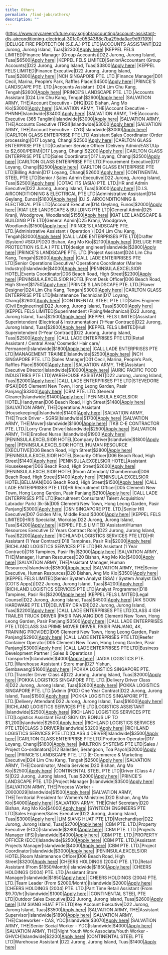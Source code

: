 ```yaml
---
title: Others
permalink: /find-jobs/others/
description: ""
---
```

(https://www.mycareersfuture.gov.sg/job/accounting/account-assistant-dis-airconditioning-electrical-301c0c0534368c7ba29bda3ac9d97109)|
|DELUGE FIRE PROTECTION (S.E.A.) PTE LTD|ACCOUNTS ASSISTANT|D22 Jurong, Jurong Island, Tuas|\$2300|[Apply here](https://www.mycareersfuture.gov.sg/job/accounting/accounts-assistant-deluge-fire-protection-631c205fa5ba5488e9b1198c7d02de5d)|
|KEPPEL FELS LIMITED|Finance Manager (Group Accounts)|D22 Jurong, Jurong Island, Tuas|\$6500|[Apply here](https://www.mycareersfuture.gov.sg/job/accounting/finance-manager-keppel-fels-6b252637636f3ccaf12279c2e65fd668)|
|KEPPEL FELS LIMITED|Senior/Accountant (Group Accounts)|D22 Jurong, Jurong Island, Tuas|\$3800|[Apply here](https://www.mycareersfuture.gov.sg/job/accounting/senioraccountant-keppel-fels-684eaa5efaae87f3019c031cd9d49805)|
|KEPPEL FELS LIMITED|Finance Executive|D22 Jurong, Jurong Island, Tuas|\$2800|[Apply here](https://www.mycareersfuture.gov.sg/job/accounting/finance-executive-keppel-fels-d01a0978242338ef23e4af57e1b9a636)|
|NCH SINGAPORE PTE. LTD.|Finance Manager|D01 Cecil, Marina, People’s Park, Raffles Place|\$4500|[Apply here](https://www.mycareersfuture.gov.sg/job/accounting/finance-manager-nch-singapore-470cba82fe454c1bd28331e421b41ee3)|
|PRINCE'S LANDSCAPE PTE. LTD.|Accounts Assistant |D24 Lim Chu Kang, Tengah|\$2600|[Apply here](https://www.mycareersfuture.gov.sg/job/accounting/accounts-assistant-princes-landscape-aaf2df40f29fa21958b97c21186fd46c)|
|PRINCE'S LANDSCAPE PTE. LTD.|Accounts Assistant |D24 Lim Chu Kang, Tengah|\$2600|[Apply here](https://www.mycareersfuture.gov.sg/job/accounting/accounts-assistant-princes-landscape-f21173f3907540011cc42b42bd6f9a7b)|
|SALVATION ARMY, THE|Account Executive - DHQ|D20 Bishan, Ang Mo Kio|\$3000|[Apply here](https://www.mycareersfuture.gov.sg/job/accounting/account-executive-dhq-salvation-army-408c9ca13e8cee3bfaa3ce684f621424)|
|SALVATION ARMY, THE|Account Executive - PHNNH|Islandwide|\$3400|[Apply here](https://www.mycareersfuture.gov.sg/job/accounting/account-executive-phnnh-salvation-army-cefaba1109abe4ced1fd26aa4cc16c38)|
|SALVATION ARMY, THE|Accounts Executive (365 Tanglin)|Islandwide|\$3000|[Apply here](https://www.mycareersfuture.gov.sg/job/accounting/accounts-executive-salvation-army-97ccbcf815dc757675a03e76795d42c6)|
|SALVATION ARMY, THE|Accounts Executive (TRSI)|Islandwide|\$3000|[Apply here](https://www.mycareersfuture.gov.sg/job/accounting/accounts-executive-salvation-army-99f10657d6a6688ca9c15ab035f72d1a)|
|SALVATION ARMY, THE|Account Executive - CYG|Islandwide|\$3000|[Apply here](https://www.mycareersfuture.gov.sg/job/accounting/account-executive-cyg-salvation-army-a919cbb3ac17b749f31c63083123999b)|
|CARLTON GLASS ENTERPRISE PTE LTD|Assistant Sales Coordinator (Order processing)|D17 Loyang, Changi|\$2500|[Apply here](https://www.mycareersfuture.gov.sg/job/admin/assistant-sales-coordinator-carlton-glass-enterprise-6eb0e44e13aeef88d1b1d4be0c3a70aa)|
|CARLTON GLASS ENTERPRISE PTE LTD|Customer Service Officer (Delivery Admin/EAST/Up to $2,600/PERM)|D17 Loyang, Changi|\$2200|[Apply here](https://www.mycareersfuture.gov.sg/job/admin/customer-service-officer-carlton-glass-enterprise-9b61ab1485e1a8cbaa1b3ba68f8b8540)|
|CARLTON GLASS ENTERPRISE PTE LTD|Sales Coordinator|D17 Loyang, Changi|\$2500|[Apply here](https://www.mycareersfuture.gov.sg/job/admin/sales-coordinator-carlton-glass-enterprise-7e99c0c4c159279092c06aaa41faa017)|
|CARLTON GLASS ENTERPRISE PTE LTD|Procurement Executive|D17 Loyang, Changi|\$2500|[Apply here](https://www.mycareersfuture.gov.sg/job/admin/procurement-executive-carlton-glass-enterprise-248a532bfa0ed9a94aa3f0606f03eadf)|
|CARLTON GLASS ENTERPRISE PTE LTD|Billing Admin|D17 Loyang, Changi|\$2600|[Apply here](https://www.mycareersfuture.gov.sg/job/admin/billing-admin-carlton-glass-enterprise-00517320d430bd7344453199d2241b61)|
|CONTINENTAL STEEL PTE LTD|Senior / Sales Admin Executive|D22 Jurong, Jurong Island, Tuas|\$2500|[Apply here](https://www.mycareersfuture.gov.sg/job/admin/senior-sales-admin-executive-continental-steel-052f2ef60c787af74cee4283de1bc65e)|
|COTAC ITS (ASIA) PTE. LTD.|HR and Admin Executive|D22 Jurong, Jurong Island, Tuas|\$3000|[Apply here](https://www.mycareersfuture.gov.sg/job/admin/hr-admin-executive-cotac-ea49011080e714a94bffff953a82ab48)|
|D.I.S. AIRCONDITIONING & ELECTRICAL PTE LTD|Administrative Assistant|D14 Geylang, Eunos|\$1600|[Apply here](https://www.mycareersfuture.gov.sg/job/admin/administrative-assistant-dis-airconditioning-electrical-e4f8d8b696a58ba7485c3617b0d53837)|
|D.I.S. AIRCONDITIONING & ELECTRICAL PTE LTD|Account Executive|D14 Geylang, Eunos|\$2000|[Apply here](https://www.mycareersfuture.gov.sg/job/admin/account-executive-dis-airconditioning-electrical-fe43688f54d430aa47bab6efc112314b)|
|KIAT LEE LANDSCAPE & BUILDING PTE LTD|General Admin|D25 Kranji, Woodgrove, Woodlands|\$1550|[Apply here](https://www.mycareersfuture.gov.sg/job/admin/general-admin-kiat-lee-landscape-building-3a14032b489ab66946cbc15d1460aaef)|
|KIAT LEE LANDSCAPE & BUILDING PTE LTD|General Admin|D25 Kranji, Woodgrove, Woodlands|\$1500|[Apply here](https://www.mycareersfuture.gov.sg/job/admin/general-admin-kiat-lee-landscape-building-c8c83de8771979523821dbb44925bdcf)|
|PRINCE'S LANDSCAPE PTE. LTD.|Administrative Assistant ( Operation ) |D24 Lim Chu Kang, Tengah|\$2000|[Apply here](https://www.mycareersfuture.gov.sg/job/admin/administrative-assistant-princes-landscape-03d7b163acd4af2e39c64b8f765b51b0)|
|CALL LADE ENTERPRISES PTE LTD|Drafter (System) #SGUP|D20 Bishan, Ang Mo Kio|\$2100|[Apply here](https://www.mycareersfuture.gov.sg/job/architecture/drafter-sgup-call-lade-enterprises-890c4f05e5e58ddb07950a89277427cd)|
|DELUGE FIRE PROTECTION (S.E.A.) PTE LTD|design engineer|Islandwide|\$2800|[Apply here](https://www.mycareersfuture.gov.sg/job/architecture/design-engineer-deluge-fire-protection-42fbb41c5dd1e07ce5d602db87f4aad9)|
|PRINCE'S LANDSCAPE PTE. LTD.|Project Assistant|D24 Lim Chu Kang, Tengah|\$2600|[Apply here](https://www.mycareersfuture.gov.sg/job/architecture/project-assistant-princes-landscape-5dc7f92c36e35dc981cc2f28c92b4462)|
|CALL LADE ENTERPRISES PTE LTD|Senior Operations Executive/ Operations Coordinator (Marine Industry)|Islandwide|\$4000|[Apply here](https://www.mycareersfuture.gov.sg/job/customer-service/senior-operations-executive-operations-coordinator-call-lade-enterprises-9802ce552fe44f413c6d76a259d9a9b9)|
|PENINSULA.EXCELSIOR HOTEL|Events Coordinator|D06 Beach Road, High Street|\$2300|[Apply here](https://www.mycareersfuture.gov.sg/job/customer-service/events-coordinator-peninsulaexcelsior-hotel-28fbb7153e8a17cab0d600757cbe8ba9)|
|PENINSULA.EXCELSIOR HOTEL|Front Desk Officer|D06 Beach Road, High Street|\$1750|[Apply here](https://www.mycareersfuture.gov.sg/job/customer-service/front-desk-officer-peninsulaexcelsior-hotel-4c3474283bf103fb6040f602d3dab1bd)|
|PRINCE'S LANDSCAPE PTE. LTD.|Flower Designer|D24 Lim Chu Kang, Tengah|\$3000|[Apply here](https://www.mycareersfuture.gov.sg/job/customer-service/flower-designer-princes-landscape-cfc089a4923098acddaf98ec6320fce2)|
|CARLTON GLASS ENTERPRISE PTE LTD|Maintenance Technician|D17 Loyang, Changi|\$2600|[Apply here](https://www.mycareersfuture.gov.sg/job/engineering/maintenance-technician-carlton-glass-enterprise-4251cce3e67290df31ef9dcce375f2e9)|
|CONTINENTAL STEEL PTE LTD|Sales Engineer (Civil Engineering)|D22 Jurong, Jurong Island, Tuas|\$3000|[Apply here](https://www.mycareersfuture.gov.sg/job/engineering/sales-engineer-continental-steel-0a0bbedf3c30893427ccd166018b2a26)|
|KEPPEL FELS LIMITED|Superintendent (Piping/Mechanical)|D22 Jurong, Jurong Island, Tuas|\$2500|[Apply here](https://www.mycareersfuture.gov.sg/job/engineering/superintendent-keppel-fels-a65e66bad4bc971810ce85de5a120592)|
|KEPPEL FELS LIMITED|Assistant Superintendent (Electrical & Instrumentation) (1-Year Contract)|D22 Jurong, Jurong Island, Tuas|\$2800|[Apply here](https://www.mycareersfuture.gov.sg/job/engineering/assistant-superintendent-keppel-fels-2638f20eafd0058b89467a505d9089db)|
|KEPPEL FELS LIMITED|Hull Superintendent (1-Year Contract)|D22 Jurong, Jurong Island, Tuas|\$2500|[Apply here](https://www.mycareersfuture.gov.sg/job/engineering/hull-superintendent-keppel-fels-778e9fb7404a405d90a4a6282251fc1c)|
|CALL LADE ENTERPRISES PTE LTD|Retail Assistant / Central Area/ Cosmetic/ Hair care/ Permanent|Islandwide|\$1800|[Apply here](https://www.mycareersfuture.gov.sg/job/events/retail-assistant-central-area-cosmetic-hair-care-permanent-call-lade-enterprises-f16d237b9604c8e8609e8eea91e2e566)|
|CALL LADE ENTERPRISES PTE LTD|MANAGEMENT TRAINEE|Islandwide|\$2500|[Apply here](https://www.mycareersfuture.gov.sg/job/general-management/management-trainee-call-lade-enterprises-c6eee90b09919a134a8e5e4f257cbf5c)|
|NCH SINGAPORE PTE. LTD.|Sales Manager|D01 Cecil, Marina, People’s Park, Raffles Place|\$5000|[Apply here](https://www.mycareersfuture.gov.sg/job/general-management/sales-manager-nch-singapore-f7bf64612ac48913ded0777f3796dd1f)|
|SALVATION ARMY, THE|Assistant Executive Director|Islandwide|\$10000|[Apply here](https://www.mycareersfuture.gov.sg/job/general-management/assistant-executive-director-salvation-army-9946f91c5b1f083517c594ae6f2b1138)|
|AURIC PACIFIC FOOD INDUSTRIES PTE LTD|WAREHOUSE ASSISTANT|D22 Jurong, Jurong Island, Tuas|\$2000|[Apply here](https://www.mycareersfuture.gov.sg/job/general-work/warehouse-assistant-auric-pacific-food-industries-6cc4c3383775448c02ddf9758635a217)|
|CALL LADE ENTERPRISES PTE LTD|STEVEDORE (PSA)|D05 Clementi New Town, Hong Leong Garden, Pasir Panjang|\$3300|[Apply here](https://www.mycareersfuture.gov.sg/job/general-work/stevedore-call-lade-enterprises-916a2e1fc8f8b525c5a687cd1179b16d)|
|CBM PTE. LTD.|General Cleaner|Islandwide|\$1400|[Apply here](https://www.mycareersfuture.gov.sg/job/general-work/general-cleaner-cbm-0d73bf434254fa924a09a16a5979a8e2)|
|PENINSULA.EXCELSIOR HOTEL|Handyman|D06 Beach Road, High Street|\$1480|[Apply here](https://www.mycareersfuture.gov.sg/job/general-work/handyman-peninsulaexcelsior-hotel-5f67c22603b06123bb447dbc9a200c16)|
|SALVATION ARMY, THE|Operations Assistant (Housekeeping)|Islandwide|\$1400|[Apply here](https://www.mycareersfuture.gov.sg/job/general-work/operations-assistant-salvation-army-e5d8924bd248863930c56b96bff2d185)|
|SALVATION ARMY, THE|Truck Driver - SGRSI|Islandwide|\$1700|[Apply here](https://www.mycareersfuture.gov.sg/job/general-work/truck-driver-sgrsi-salvation-army-f73b0300f9801c3b4ac5a981ed911baa)|
|SALVATION ARMY, THE|Mover|Islandwide|\$1600|[Apply here](https://www.mycareersfuture.gov.sg/job/general-work/mover-salvation-army-cd67460e55b5ad4dc94e64f4d5824b68)|
|TKB C-E CONTRACTOR PTE. LTD.|Lorry Crane Driver|Islandwide|\$2500|[Apply here](https://www.mycareersfuture.gov.sg/job/general-work/lorry-crane-driver-tkb-c-e-contractor-ffc1ea9f15eaffdf1eac9313bf3848f1)|
|SALVATION ARMY, THE|Enrolled Nurse |Islandwide|\$1900|[Apply here](https://www.mycareersfuture.gov.sg/job/healthcare/enrolled-nurse-salvation-army-458d25884b501b833cf34025af3605f3)|
|PENINSULA.EXCELSIOR HOTEL|Company Driver|Islandwide|\$1800|[Apply here](https://www.mycareersfuture.gov.sg/job/hospitality/company-driver-peninsulaexcelsior-hotel-dcf60e57daac4e13b7efa74744966228)|
|PENINSULA.EXCELSIOR HOTEL|HUMAN RESOURCE EXECUTIVE|D06 Beach Road, High Street|\$2800|[Apply here](https://www.mycareersfuture.gov.sg/job/hospitality/human-resource-executive-peninsulaexcelsior-hotel-133d498ea8308a36cb932682af61c3f2)|
|PENINSULA.EXCELSIOR HOTEL|Security Officer|D06 Beach Road, High Street|\$1440|[Apply here](https://www.mycareersfuture.gov.sg/job/hospitality/security-officer-peninsulaexcelsior-hotel-0bbddd8c9ca9b92816f446b35552bbd8)|
|PENINSULA.EXCELSIOR HOTEL|Assistant Housekeeper|D06 Beach Road, High Street|\$2600|[Apply here](https://www.mycareersfuture.gov.sg/job/hospitality/assistant-housekeeper-peninsulaexcelsior-hotel-645bbfe2ac90548ca18a84b6fa457d54)|
|PENINSULA.EXCELSIOR HOTEL|Room Attendant/ Chambermaid|D06 Beach Road, High Street|\$1400|[Apply here](https://www.mycareersfuture.gov.sg/job/hospitality/room-attendant-chambermaid-peninsulaexcelsior-hotel-47ff6cf686ff6a813f0f244bbbf0db71)|
|PENINSULA.EXCELSIOR HOTEL|BELLMAN|D06 Beach Road, High Street|\$1500|[Apply here](https://www.mycareersfuture.gov.sg/job/hospitality/bellman-peninsulaexcelsior-hotel-68c56e582038dee68d35c465591a8197)|
|CALL LADE ENTERPRISES PTE LTD|HR Recruitment Officer|D05 Clementi New Town, Hong Leong Garden, Pasir Panjang|\$2100|[Apply here](https://www.mycareersfuture.gov.sg/job/human-resources/hr-recruitment-officer-call-lade-enterprises-68aa998afe61a84c16d1b6c80163553e)|
|CALL LADE ENTERPRISES PTE LTD|Recruitment Consultant/ Talent Acquisition/ Labrador Park/ 3k-5k|D05 Clementi New Town, Hong Leong Garden, Pasir Panjang|\$3000|[Apply here](https://www.mycareersfuture.gov.sg/job/human-resources/recruitment-consultant-talent-acquisition-labrador-park-3k-5k-call-lade-enterprises-ac5de5d996cf51aed11baa496a9a69c9)|
|D&N SINGAPORE PTE. LTD.|Senior HR Executive|D07 Golden Mile, Middle Road|\$3000|[Apply here](https://www.mycareersfuture.gov.sg/job/human-resources/senior-hr-executive-dn-singapore-c09323a27fb4c13fc6fc4703d8373e70)|
|KEPPEL FELS LIMITED|HRIS Specialist, Workday|D22 Jurong, Jurong Island, Tuas|\$4200|[Apply here](https://www.mycareersfuture.gov.sg/job/human-resources/hris-specialist-workday-keppel-fels-4a8f980663e5c3b249ea63cbc784a551)|
|KEPPEL FELS LIMITED|Assistant/Human Resources Executive (2 Years Contract Role)|D22 Jurong, Jurong Island, Tuas|\$2200|[Apply here](https://www.mycareersfuture.gov.sg/job/human-resources/assistanthuman-resources-executive-keppel-fels-1a7c863d2c6d49d58bdb093c0cfcecfe)|
|RICHLAND LOGISTICS SERVICES PTE LTD|HR Assistant (1 Year Contract)|D18 Tampines, Pasir Ris|\$2000|[Apply here](https://www.mycareersfuture.gov.sg/job/human-resources/hr-assistant-richland-logistics-services-6b9391db4350e609109e428a37a23946)|
|RICHLAND LOGISTICS SERVICES PTE LTD|HR Assistant (1 Year Contract)|D18 Tampines, Pasir Ris|\$2000|[Apply here](https://www.mycareersfuture.gov.sg/job/human-resources/hr-assistant-richland-logistics-services-415fb01223e2447deaeb13437cb84aed)|
|SALVATION ARMY, THE|Manager, Human Resources|D20 Bishan, Ang Mo Kio|\$4000|[Apply here](https://www.mycareersfuture.gov.sg/job/human-resources/manager-human-resources-salvation-army-45a702a999f7798ad72e06324f8f938f)|
|SALVATION ARMY, THE|Assistant Manager, Human Resources|Islandwide|\$3500|[Apply here](https://www.mycareersfuture.gov.sg/job/human-resources/assistant-manager-human-resources-salvation-army-1333beb00b55abee97d4b142c00f4e51)|
|SALVATION ARMY, THE|Senior Executive, Human Resources|D20 Bishan, Ang Mo Kio|\$3500|[Apply here](https://www.mycareersfuture.gov.sg/job/human-resources/senior-executive-human-resources-salvation-army-9aaeb7704a7ae744de520794e9212ec1)|
|KEPPEL FELS LIMITED|Senior System Analyst (SSA) / System Analyst (SA) (COTS Apps))|D22 Jurong, Jurong Island, Tuas|\$4200|[Apply here](https://www.mycareersfuture.gov.sg/job/information-technology/senior-system-analyst-system-analyst-keppel-fels-5c93cdf9d05f7cf5052655dcd69aface)|
|RICHLAND LOGISTICS SERVICES PTE LTD|Analyst Programmer|D18 Tampines, Pasir Ris|\$3200|[Apply here](https://www.mycareersfuture.gov.sg/job/information-technology/analyst-programmer-richland-logistics-services-a94b3e8245a53dd5afd9e7a437cdaea4)|
|KEPPEL FELS LIMITED|Legal Counsel|D22 Jurong, Jurong Island, Tuas|\$4500|[Apply here](https://www.mycareersfuture.gov.sg/job/legal/legal-counsel-keppel-fels-be03da7a955a9fbbe49dffbdc0f21f72)|
|AIK SOON HARDWARE PTE LTD|DELIVERY DRIVER|D22 Jurong, Jurong Island, Tuas|\$2200|[Apply here](https://www.mycareersfuture.gov.sg/job/logistics/delivery-driver-aik-soon-hardware-68f189be666129119015d2477115cf15)|
|CALL LADE ENTERPRISES PTE LTD|CLASS 4 IGH TRAILER TRUCK DRIVER |PASIR PANJANG|D05 Clementi New Town, Hong Leong Garden, Pasir Panjang|\$3500|[Apply here](https://www.mycareersfuture.gov.sg/job/logistics/class-4-igh-trailer-truck-driver-pasir-panjang-call-lade-enterprises-48364548cd1fa152e8656cb14ad31cae)|
|CALL LADE ENTERPRISES PTE LTD|CLASS 3/4 PRIME MOVER DRIVER, PASIR PANJANG, 4K, TRAINING PROVIDED|D05 Clementi New Town, Hong Leong Garden, Pasir Panjang|\$2900|[Apply here](https://www.mycareersfuture.gov.sg/job/logistics/class-34-prime-mover-driver-pasir-panjang-4k-training-provided-call-lade-enterprises-7b6ce77188cda3f730044b42138a2906)|
|CALL LADE ENTERPRISES PTE LTD|Reefer Container Operator|D05 Clementi New Town, Hong Leong Garden, Pasir Panjang|\$3000|[Apply here](https://www.mycareersfuture.gov.sg/job/logistics/reefer-container-operator-call-lade-enterprises-b03e31eb3a17bb0fb840a4021d254409)|
|CALL LADE ENTERPRISES PTE LTD|Business Development Partner | Sales & Operatiosn | Transporter|Islandwide|\$4000|[Apply here](https://www.mycareersfuture.gov.sg/job/logistics/business-development-partner-sales-operatiosn-transporter-call-lade-enterprises-4fd8ef34c586b53f16ebc148d5a8840d)|
|JADIA LOGISTICS PTE. LTD.|Warehouse Assistant / Store man|D27 Yishun, Sembawang|\$1600|[Apply here](https://www.mycareersfuture.gov.sg/job/logistics/warehouse-assistant-store-man-jadia-logistics-1383549016fe17c80092c929d316f4de)|
|POKKA LOGISTICS SINGAPORE PTE. LTD.|Transfer Driver Class 4|D22 Jurong, Jurong Island, Tuas|\$2000|[Apply here](https://www.mycareersfuture.gov.sg/job/logistics/transfer-driver-class-4-pokka-logistics-singapore-72a001cc99cc8fe54ffdb51f0df6895f)|
|POKKA LOGISTICS SINGAPORE PTE. LTD.|Delivery Driver Class 4|D22 Jurong, Jurong Island, Tuas|\$2600|[Apply here](https://www.mycareersfuture.gov.sg/job/logistics/delivery-driver-class-4-pokka-logistics-singapore-85301c353b282f76497d1c9143225c04)|
|POKKA LOGISTICS SINGAPORE PTE. LTD.|Admin (POD) One Year Contract|D22 Jurong, Jurong Island, Tuas|\$1500|[Apply here](https://www.mycareersfuture.gov.sg/job/logistics/admin-one-year-contract-pokka-logistics-singapore-b685c7075022c6b9b6c779a07084459b)|
|POKKA LOGISTICS SINGAPORE PTE. LTD.|Delivery Attendant|D22 Jurong, Jurong Island, Tuas|\$1600|[Apply here](https://www.mycareersfuture.gov.sg/job/logistics/delivery-attendant-pokka-logistics-singapore-128837a29c16a4710ddea2b7c58cd5b0)|
|RICHLAND LOGISTICS SERVICES PTE LTD|LOGISTICS ASSISTANT |Islandwide|\$2500|[Apply here](https://www.mycareersfuture.gov.sg/job/logistics/logistics-assistant-richland-logistics-services-1f4b6548ec245bdbc18881b96d92682d)|
|RICHLAND LOGISTICS SERVICES PTE LTD|Logistics Assistant (East) SIGN ON BONUS UP TO $1,200|Islandwide|\$2500|[Apply here](https://www.mycareersfuture.gov.sg/job/logistics/logistics-assistant-sign-bonus-1200-richland-logistics-services-136aad96664fe23aabca2c6b6eb8b759)|
|RICHLAND LOGISTICS SERVICES PTE LTD|CLASS 3 DRIVER|Islandwide|\$3200|[Apply here](https://www.mycareersfuture.gov.sg/job/logistics/class-3-driver-richland-logistics-services-86f8ed6ae75c3e47184fa9da391e1093)|
|RICHLAND LOGISTICS SERVICES PTE LTD|CLASS 4 DRIVER|Islandwide|\$3500|[Apply here](https://www.mycareersfuture.gov.sg/job/logistics/class-4-driver-richland-logistics-services-776f0feb8b83e5a3e6a0b617a4ad61ae)|
|CARLTON GLASS ENTERPRISE PTE LTD|Production Operator|D17 Loyang, Changi|\$1600|[Apply here](https://www.mycareersfuture.gov.sg/job/manufacturing/production-operator-carlton-glass-enterprise-3f3444daaaaa5fef7957a530b246038a)|
|MULTRON SYSTEMS PTE LTD|Sales / Project Co-ordinators|D12 Balestier, Serangoon, Toa Payoh|\$2000|[Apply here](https://www.mycareersfuture.gov.sg/job/manufacturing/sales-project-co-ordinators-multron-systems-9bf2086fd49454b3f4a5e71232c72216)|
|PRINCE'S LANDSCAPE PTE. LTD.|E-Commerce & Marketing Executive|D24 Lim Chu Kang, Tengah|\$2500|[Apply here](https://www.mycareersfuture.gov.sg/job/marketing/e-commerce-marketing-executive-princes-landscape-33a9022249b25e7ad892ec8ffae6304d)|
|SALVATION ARMY, THE|Coordinator, Media Services|D20 Bishan, Ang Mo Kio|\$2500|[Apply here](https://www.mycareersfuture.gov.sg/job/marketing/coordinator-media-services-salvation-army-67a9c51e05d4beaca01158c2dd92a7fb)|
|CONTINENTAL STEEL PTE LTD|Driver (Class 4 / 5)|D22 Jurong, Jurong Island, Tuas|\$2000|[Apply here](https://www.mycareersfuture.gov.sg/job/others/driver-continental-steel-d112488617440d1f5fcb6b5816d4f6d1)|
|PRINCE'S LANDSCAPE PTE. LTD.|Project Manager |Islandwide|\$3500|[Apply here](https://www.mycareersfuture.gov.sg/job/others/project-manager-princes-landscape-8d9717faa9bfacef8976f9f67cdfc09d)|
|SALVATION ARMY, THE|Process Worker - 20000029|Islandwide|\$1500|[Apply here](https://www.mycareersfuture.gov.sg/job/others/process-worker-20000029-salvation-army-ad2c0f24e9f673900f37195576791b6c)|
|SALVATION ARMY, THE|Territorial President for Women’s Ministries|D20 Bishan, Ang Mo Kio|\$4000|[Apply here](https://www.mycareersfuture.gov.sg/job/others/territorial-president-women%E2%80%99s-ministries-salvation-army-e656463875a70bd07ecd98856071de45)|
|SALVATION ARMY, THE|Chief Secretary|D20 Bishan, Ang Mo Kio|\$4000|[Apply here](https://www.mycareersfuture.gov.sg/job/others/chief-secretary-salvation-army-e67e60e859ec99343712e0941d3cf63b)|
|SYNTECH ENGINEERS PTE LTD|Sales Engineer/Sales Executive|D22 Jurong, Jurong Island, Tuas|\$3000|[Apply here](https://www.mycareersfuture.gov.sg/job/others/sales-engineersales-executive-syntech-engineers-033f0d648bae8094cd2003e12c62efe6)|
|LIM SIANG HUAT PTE LTD|Merchandiser|D22 Jurong, Jurong Island, Tuas|\$2700|[Apply here](https://www.mycareersfuture.gov.sg/job/purchasing/merchandiser-lim-siang-huat-7a5998eda1cc17e6ff7ebe9966aabe2a)|
|CBM PTE. LTD.|Property Executive (ECC)|Islandwide|\$2800|[Apply here](https://www.mycareersfuture.gov.sg/job/real-estate/property-executive-cbm-6dc653845f015cb3264556fd544a240b)|
|CBM PTE. LTD.|Projects Manager (IFS)|Islandwide|\$4000|[Apply here](https://www.mycareersfuture.gov.sg/job/real-estate/projects-manager-cbm-75afcde260944648c8755d520ce1436e)|
|CBM PTE. LTD.|PROPERTY OFFICER (ECC)|Islandwide|\$2500|[Apply here](https://www.mycareersfuture.gov.sg/job/real-estate/property-officer-cbm-634367819ba8ee057f27ccbffdba29a9)|
|CBM PTE. LTD.|Assistant Projects Manager|Islandwide|\$4000|[Apply here](https://www.mycareersfuture.gov.sg/job/real-estate/assistant-projects-manager-cbm-558d14ded0d5acb99ddebd7150609559)|
|CBM PTE. LTD.|Project Coordinator|Islandwide|\$3000|[Apply here](https://www.mycareersfuture.gov.sg/job/real-estate/project-coordinator-cbm-083a5fe6a0c3532c880bf1307e2dba9f)|
|PENINSULA.EXCELSIOR HOTEL|Room Maintenance Officer|D06 Beach Road, High Street|\$3200|[Apply here](https://www.mycareersfuture.gov.sg/job/repair-maintenance/room-maintenance-officer-peninsulaexcelsior-hotel-683efba5164dd13cbf4a5d7204e6c65e)|
|CHEERS HOLDINGS (2004) PTE. LTD.|Retail Assistant (From $1850/Month)|Islandwide|\$1850|[Apply here](https://www.mycareersfuture.gov.sg/job/sales/retail-assistant-cheers-holdings-1f3af7b08805ab402e4dcfab2001e816)|
|CHEERS HOLDINGS (2004) PTE. LTD.|Assistant Store Manager|Islandwide|\$1850|[Apply here](https://www.mycareersfuture.gov.sg/job/sales/assistant-store-manager-cheers-holdings-8442a805f5e0d07b1f000ed699c87a91)|
|CHEERS HOLDINGS (2004) PTE. LTD.|Team Leader (From $2000/Month)|Islandwide|\$2000|[Apply here](https://www.mycareersfuture.gov.sg/job/sales/team-leader-cheers-holdings-4de42e97e814eea4f5a25d17a5e31f71)|
|CHEERS HOLDINGS (2004) PTE. LTD.|Part Time Retail Assistant (From $9.70/hr)|Islandwide|\$1000|[Apply here](https://www.mycareersfuture.gov.sg/job/sales/part-time-retail-assistant-cheers-holdings-88887a04442c89554730461949c3697c)|
|CONTINENTAL STEEL PTE LTD|Outdoor Sales Executive|D22 Jurong, Jurong Island, Tuas|\$2600|[Apply here](https://www.mycareersfuture.gov.sg/job/sales/outdoor-sales-executive-continental-steel-6dc85a33e844f663c88e8de1499727a1)|
|LIM SIANG HUAT PTE LTD|Key Account Executive|D22 Jurong, Jurong Island, Tuas|\$3500|[Apply here](https://www.mycareersfuture.gov.sg/job/sales/key-account-executive-lim-siang-huat-7238c8e6707e4179df20c4999002de00)|
|SALVATION ARMY, THE|Assistant Supervisor|Islandwide|\$1890|[Apply here](https://www.mycareersfuture.gov.sg/job/sales/assistant-supervisor-salvation-army-6a3c10e9c020f88d34efdb7a436dd83c)|
|SALVATION ARMY, THE|Caseworker - CAS, YDC|Islandwide|\$3070|[Apply here](https://www.mycareersfuture.gov.sg/job/social-services/caseworker-cas-ydc-salvation-army-69a4bc0f6864f62dbeb026595890e3f7)|
|SALVATION ARMY, THE|Senior Social Worker - YDC|Islandwide|\$4000|[Apply here](https://www.mycareersfuture.gov.sg/job/social-services/senior-social-worker-ydc-salvation-army-a7298d26305dfa5f32334443f789fc6c)|
|SALVATION ARMY, THE|Night Youth Work Associate/Youth Worker - GHVCH|Islandwide|\$2200|[Apply here](https://www.mycareersfuture.gov.sg/job/social-services/night-youth-work-associateyouth-worker-ghvch-salvation-army-6042ae0bd1d06c781c51c172c9a49394)|
|CONTINENTAL STEEL PTE LTD|Warehouse Assistant |D22 Jurong, Jurong Island, Tuas|\$1400|[Apply here](https://www.mycareersfuture.gov.sg/job/wholesale-trade/warehouse-assistant-continental-steel-8939983b79558e34f79c57fe4fdb8996)|